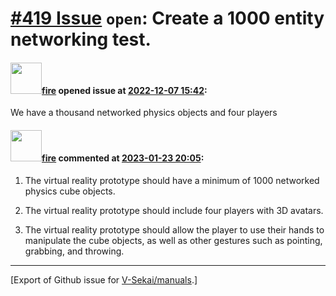 # [\#419 Issue](https://github.com/V-Sekai/manuals/issues/419) `open`: Create a 1000 entity networking test.

#### <img src="https://avatars.githubusercontent.com/u/32321?u=c2e06a3d2b49a467aa907e54aa259516440267cc&v=4" width="50">[fire](https://github.com/fire) opened issue at [2022-12-07 15:42](https://github.com/V-Sekai/manuals/issues/419):

We have a thousand networked physics objects and four players

#### <img src="https://avatars.githubusercontent.com/u/32321?u=c2e06a3d2b49a467aa907e54aa259516440267cc&v=4" width="50">[fire](https://github.com/fire) commented at [2023-01-23 20:05](https://github.com/V-Sekai/manuals/issues/419#issuecomment-1400907185):

1. The virtual reality prototype should have a minimum of 1000 networked physics cube objects.

2. The virtual reality prototype should include four players with 3D avatars.

3. The virtual reality prototype should allow the player to use their hands to manipulate the cube objects, as well as other gestures such as pointing, grabbing, and throwing.


-------------------------------------------------------------------------------



[Export of Github issue for [V-Sekai/manuals](https://github.com/V-Sekai/manuals).]

